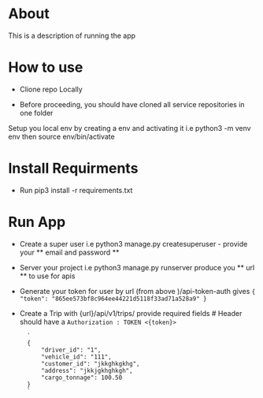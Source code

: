 # About

This is a description of running the app

# How to use
 - Clione repo Locally


 -  Before proceeding, you should have cloned all service repositories in one folder

   Setup you local env by creating a env and activating it
            i.e python3 -m venv env then source env/bin/activate

# Install Requirments

- Run pip3 install -r requirements.txt

# Run App

- Create a super user i.e python3 manage.py createsuperuser 
                    - provide your ** email and password **
- Server your project i.e python3 manage.py runserver produce you ** url ** to use for apis

- Generate your token for user by  url (from above )/api-token-auth gives
                        `
                        {
                            "token": "865ee573bf8c964ee44221d5118f33ad71a528a9"
                        }
                        `

- Create a Trip with  {url}/api/v1/trips/ provide required fields
        # Header should have a 
        `Authorization : TOKEN <{token}>`

        `
        {
            "driver_id": "1",
            "vehicle_id": "111",
            "customer_id": "jkkghkgkhg",
            "address": "jkkjgkhghkgh",
            "cargo_tonnage": 100.50   
        }
        `